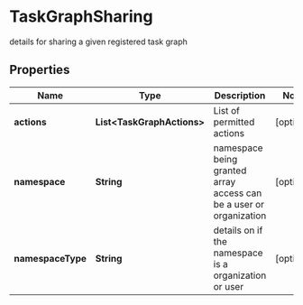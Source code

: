 

# TaskGraphSharing

details for sharing a given registered task graph

## Properties

| Name | Type | Description | Notes |
|------------ | ------------- | ------------- | -------------|
|**actions** | **List&lt;TaskGraphActions&gt;** | List of permitted actions |  [optional] |
|**namespace** | **String** | namespace being granted array access can be a user or organization |  [optional] |
|**namespaceType** | **String** | details on if the namespace is a organization or user |  [optional] |




